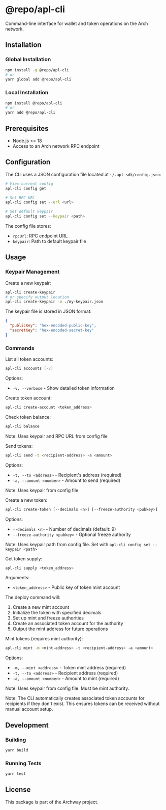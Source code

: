 # @repo/apl-cli

Command-line interface for wallet and token operations on the Arch network.

## Installation

### Global Installation
```bash
npm install -g @repo/apl-cli
# or
yarn global add @repo/apl-cli
```

### Local Installation
```bash
npm install @repo/apl-cli
# or
yarn add @repo/apl-cli
```

## Prerequisites
- Node.js >= 18
- Access to an Arch network RPC endpoint

## Configuration

The CLI uses a JSON configuration file located at `~/.apl-sdk/config.json`:

```bash
# View current config
apl-cli config get

# Set RPC URL
apl-cli config set --url <url>

# Set default keypair
apl-cli config set --keypair <path>
```

The config file stores:
- `rpcUrl`: RPC endpoint URL
- `keypair`: Path to default keypair file

## Usage

### Keypair Management

Create a new keypair:
```bash
apl-cli create-keypair
# or specify output location
apl-cli create-keypair -o ./my-keypair.json
```

The keypair file is stored in JSON format:
```json
{
  "publicKey": "hex-encoded-public-key",
  "secretKey": "hex-encoded-secret-key"
}
```

### Commands

List all token accounts:
```bash
apl-cli accounts [-v]
```

Options:
- `-v, --verbose` - Show detailed token information

Create token account:
```bash
apl-cli create-account <token_address>
```

Check token balance:
```bash
apl-cli balance
```

Note: Uses keypair and RPC URL from config file

Send tokens:
```bash
apl-cli send -t <recipient-address> -a <amount>
```

Options:
- `-t, --to <address>` - Recipient's address (required)
- `-a, --amount <number>` - Amount to send (required)

Note: Uses keypair from config file

Create a new token:
```bash
apl-cli create-token [--decimals <n>] [--freeze-authority <pubkey>]
```

Options:
- `--decimals <n>` - Number of decimals (default: 9)
- `--freeze-authority <pubkey>` - Optional freeze authority

Note: Uses keypair path from config file. Set with `apl-cli config set --keypair <path>`

Get token supply:
```bash
apl-cli supply <token_address>
```

Arguments:
- `<token_address>` - Public key of token mint account

The deploy command will:
1. Create a new mint account
2. Initialize the token with specified decimals
3. Set up mint and freeze authorities
4. Create an associated token account for the authority
5. Output the mint address for future operations

Mint tokens (requires mint authority):
```bash
apl-cli mint -m <mint-address> -t <recipient-address> -a <amount>
```

Options:
- `-m, --mint <address>` - Token mint address (required)
- `-t, --to <address>` - Recipient address (required)
- `-a, --amount <number>` - Amount to mint (required)

Note: Uses keypair from config file. Must be mint authority.

Note: The CLI automatically creates associated token accounts for recipients if they don't exist. This ensures tokens can be received without manual account setup.

## Development

### Building
```bash
yarn build
```

### Running Tests
```bash
yarn test
```

## License
This package is part of the Archway project.
